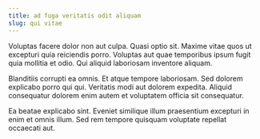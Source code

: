 ```yaml
---
title: ad fuga veritatis odit aliquam
slug: qui vitae
---
```


Voluptas facere dolor non aut culpa. Quasi optio sit. Maxime vitae quos ut excepturi quia reiciendis porro. Voluptas aut quae temporibus ipsum fugit quia mollitia et odio. Qui aliquid laboriosam inventore aliquam.

Blanditiis corrupti ea omnis. Et atque tempore laboriosam. Sed dolorem explicabo porro qui qui. Veritatis modi aut dolorem expedita. Aliquid consequatur dolorem enim autem et voluptatem officia sit consequatur.

Ea beatae explicabo sint. Eveniet similique illum praesentium excepturi in enim et omnis illum. Sed rem tempore quisquam voluptate repellat occaecati aut.
